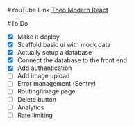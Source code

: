 #YouTube Link
[Theo Modern React](https://youtu.be/d5x0JCZbAJs?si=WyS8ks09xFYSD3AV&t=526)

#To Do

- [x] Make it deploy
- [x] Scaffold basic ui with mock data
- [x] Actually setup a database
- [x] Connect the database to the front end
- [x] Add authentication
- [ ] Add image upload
- [ ] Error management (Sentry)
- [ ] Routing/image page
- [ ] Delete button
- [ ] Analytics
- [ ] Rate limiting
